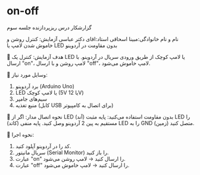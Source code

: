 # on-off

گزارشکار درس ریزپردازنده جلسه سوم

نام و نام خانوادگی:مبینا اسحاقی
استاد:اقای دکتر عباسی
آزمایش: کنترل روشن و خاموش شدن لامپ یا LED بدون مقاومت در آردوینو

🎯 هدف آزمایش:
کنترل یک LED یا لامپ کوچک از طریق ورودی سریال در آردوینو. با ارسال "on"، لامپ روشن و با ارسال "off"، لامپ خاموش می‌شود.

📌 وسایل مورد نیاز:
1. برد آردوینو (Arduino Uno)
2. LED یا لامپ کوچک (5V یا 12V)
3. سیم‌های جامپر
4. منبع تغذیه (کابل USB برای اتصال به کامپیوتر)

🔌 نحوه اتصال مدار:
اگر از LED بدون مقاومت استفاده می‌کنید:
پایه مثبت (آند) LED را مستقیم به پین 2 آردوینو وصل کنید.
پایه منفی (کاتد) LED را به GND (زمین) متصل کنید.



🚀 نحوه اجرا:
1. کد را در آردوینو آپلود کنید.
2. سریال مانیتور (Serial Monitor) را باز کنید.
3. عبارت "on" را ارسال کنید → لامپ روشن می‌شود.
4. عبارت "off" را ارسال کنید → لامپ خاموش می‌شود.

